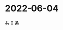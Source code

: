 # 2022-06-04

共 0 条

<!-- BEGIN WEIBO -->
<!-- 最后更新时间 Sat Jun 04 2022 18:12:54 GMT+0800 (China Standard Time) -->

<!-- END WEIBO -->
